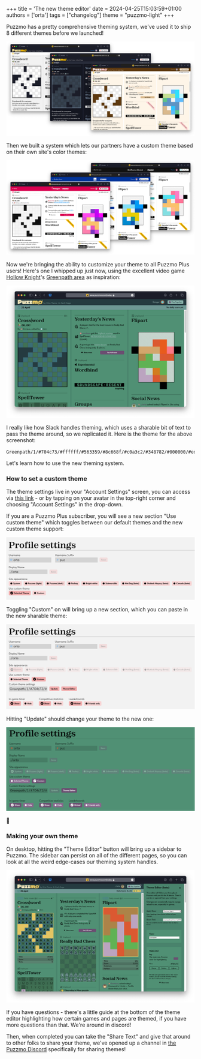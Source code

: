 +++
title = 'The new theme editor'
date = 2024-04-25T15:03:59+01:00
authors = ['orta']
tags = ["changelog"]
theme = "puzzmo-light"
+++

Puzzmo has a pretty comprehensive theming system, we've used it to ship 8 different themes before we launched!

![Some of our default themes](themes.png)

Then we built a system which lets our partners have a custom theme based on their own site's color themes:

![alt text](partner-themes.png)

Now we're bringing the ability to customize your theme to all Puzzmo Plus users! Here's one I whipped up just now, using the excellent video game [Hollow Knight](https://www.hollowknight.com)'s [Greenpath area](https://www.ign.com/wikis/hollow-knight/Into_Greenpath) as inspiration:

![Greenpath theme](greentheme.png)

I really like how Slack handles theming, which uses a sharable bit of text to pass the theme around, so we replicated it. Here is the theme for the above screenshot:

```
Greenpath/1/#704c73/#ffffff/#563359/#8c668f/#c0a3c2/#348782/#000000/#ed4d1c/#ff8764/#000000/#b4813c/#3cb445/#3c6eb4/#000000/#FF3C3C/#1d3c41/#82b8af/#2d7351/#236f78/#3d3846/#1B1B28/#FFFFFF/#000000/#2a725c/#1B1D29/#349272/#31856b/#629994/#eac44f/#000000/#4c836e/#437260/#3572a5/#92b9b4
```

Let's learn how to use the new theming system.

### How to set a custom theme

The theme settings live in your "Account Settings" screen, you can access via [this link](https://www.puzzmo.com/me) - or by tapping on your avatar in the top-right corner and choosing "Account Settings" in the drop-down.

If you are a Puzzmo Plus subscriber, you will see a new section "Use custom theme" which toggles between our default themes and the new custom theme support:

![Showing the theme support](use-custom-theme.png)

Toggling "Custom" on will bring up a new section, which you can paste in the new sharable theme:

![Showing the custom theme support](using-custom-theme.png)

Hitting "Update" should change your theme to the new one:

![Applied themes](applied-theme.png)

:tada:

### Making your own theme

On desktop, hitting the "Theme Editor" button will bring up a sidebar to Puzzmo. The sidebar can persist on all of the different pages, so you can look at all the weird edge-cases our theming system handles.

![Sidebar](editor.png)

If you have questions - there's a little guide at the bottom of the theme editor highlighting how certain games and pages are themed, if you have more questions than that. We're around in discord!

Then, when completed you can take the "Share Text" and give that around to other folks to share your theme, we've opened up a channel in [the Puzzmo Discord](https://discord.gg/7ZSwDSUZbd) specifically for sharing themes! 